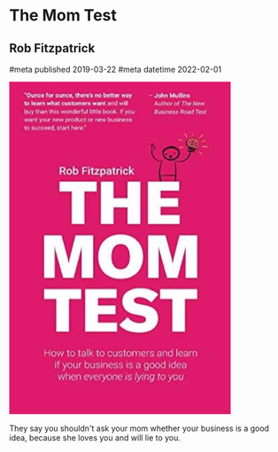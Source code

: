 # The Mom Test
## Rob Fitzpatrick
#meta published 2019-03-22
#meta datetime 2022-02-01

![The Mom Test: How to Talk to Customers & Learn if Your Business is a Good Idea When Everyone is Lying to You](covers/the-mom-test.jpg)

They say you shouldn't ask your mom whether
your business is a good idea,
because she loves you and will lie to you.